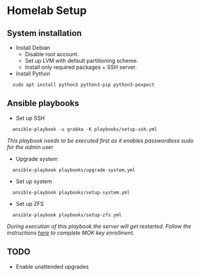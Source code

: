 # Homelab Setup

## System installation
* Install Debian
  * Disable root account.
  * Set up LVM with default partitioning scheme.
  * Install only required packages + SSH server.
* Install Python
```shell
  sudo apt install python3 python3-pip python3-pexpect
```

## Ansible playbooks
* Set up SSH
```shell
  ansible-playbook -u grabka -K playbooks/setup-ssh.yml
```
*This playbook needs to be executed first as it enables passwordless sudo for the admin user*
* Upgrade system
```shell
  ansible-playbook playbooks/upgrade-system.yml
```
* Set up system
```shell
  ansible-playbook playbooks/setup-system.yml
```
* Set up ZFS
```shell
  ansible-playbook playbooks/setup-zfs.yml
```
*During execution of this playbook the server will get restarted. Follow the instructions [here](https://github.com/dell/dkms#secure-boot) to complete MOK key enrollment.*

## TODO
* Enable unattended upgrades

